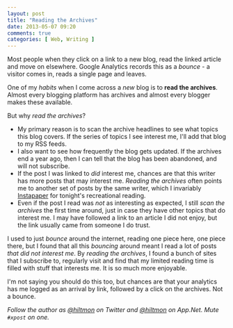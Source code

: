 ```yaml
---
layout: post
title: "Reading the Archives"
date: 2013-05-07 09:20
comments: true
categories: [ Web, Writing ]
---
```


Most people when they click on a link to a new blog, read the linked article and move on elsewhere. Google Analytics records this as a *bounce* - a visitor comes in, reads a single page and leaves.

One of my *habits* when I come across a *new* blog is to **read the archives**. Almost every blogging platform has archives and almost every blogger makes these available.

But why *read the archives*?

* My primary reason is to scan the archive headlines to see what topics this blog covers. If the series of topics I see interest me, I'll add that blog to my RSS feeds.
* I also want to see how frequently the blog gets updated. If the archives end a year ago, then I can tell that the blog has been abandoned, and will not subscribe.
* If the post I was linked to *did* interest me, chances are that this writer has more posts that may interest me. *Reading the archives* often points me to another set of posts by the same writer, which I invariably [Instapaper](http://www.instapaper.com) for tonight's recreational reading.
* Even if the post I read was *not* as interesting as expected, I still *scan the archives* the first time around, just in case they have other topics that do interest me. I may have followed a link to an article I did not enjoy, but the link usually came from someone I do trust.

I used to just *bounce* around the internet, reading one piece here, one piece there, but I found that all this *bouncing* around meant I read a lot of posts *that did not interest me*. By *reading the archives*, I found a bunch of sites that I subscribe to, regularly visit and find that my limited reading time is filled with stuff that interests me. It is so much more enjoyable.

I'm not saying you should do this too, but chances are that your analytics has me logged as an arrival by link, followed by a click on the archives. Not a bounce.

*Follow the author as [@hiltmon](http://twitter.com/hiltmon) on Twitter and [@hiltmon](http://alpha.app.net/hiltmon) on App.Net. Mute `#xpost` on one.*
